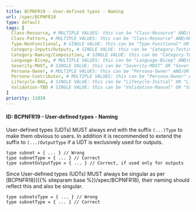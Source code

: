 ```yaml
---
title: BCPNFR19 - User-defined types - Naming
url: /spec/BCPNFR18
type: default
tags: [
  Class-Resource, # MULTIPLE VALUES: this can be "Class-Resource" AND/OR "Class-Pattern" AND/OR "Class-Utility"
  Class-Pattern, # MULTIPLE VALUES: this can be "Class-Resource" AND/OR "Class-Pattern" AND/OR "Class-Utility"
  Type-NonFunctional, # SINGLE VALUE: this can be "Type-Functional" OR "Type-NonFunctional"
  Category-Inputs/Outputs, # SINGLE VALUE: this can be "Category-Testing" OR "Category-Telemetry" OR "Category-Contribution/Support" OR "Category-Documentation" OR "Category-CodeStyle" OR "Category-Naming/Composition" OR "Category-Inputs/Outputs" OR "Category-Release/Publishing"
  Category-Naming/Composition, # SINGLE VALUE: this can be "Category-Testing" OR "Category-Telemetry" OR "Category-Contribution/Support" OR "Category-Documentation" OR "Category-CodeStyle" OR "Category-Naming/Composition" OR "Category-Inputs/Outputs" OR "Category-Release/Publishing"
  Language-Bicep, # MULTIPLE VALUES: this can be "Language-Bicep" AND/OR "Language-Terraform"
  Severity-MUST, # SINGLE VALUE: this can be "Severity-MUST" OR "Severity-SHOULD" OR "Severity-MAY"
  Persona-Owner, # MULTIPLE VALUES: this can be "Persona-Owner" AND/OR "Persona-Contributor"
  Persona-Contributor, # MULTIPLE VALUES: this can be "Persona-Owner" AND/OR "Persona-Contributor"
  Lifecycle-BAU, # SINGLE VALUE: this can be "Lifecycle-Initial" OR "Lifecycle-BAU" OR "Lifecycle-EOL"
  Validation-TBD # SINGLE VALUE: this can be "Validation-Manual" OR "Validation-CI/Informational" OR "CI/Enforced"
]
priority: 11010
---
```


#### ID: BCPNFR19 - User-defined types - Naming

User-defined types (UDTs) MUST always end with the suffix `(...)Type` to make them obvious to users. In addition it is recommended to extend the suffix to `(...)OutputType` if a UDT is exclusively used for outputs.
```bicep
type subnet = { ... } // Wrong
type subnetType = { ... } // Correct
type subnetOutputType = { ... } // Correct, if used only for outputs
```

Since User-defined types (UDTs) MUST always be singular as per [BCPNFR18]({{% siteparam base %}}/spec/BCPNFR18), their naming should reflect this and also be singular.
```bicep
type subnetsType = { ... } // Wrong
type subnetType = { ... } // Correct
```
